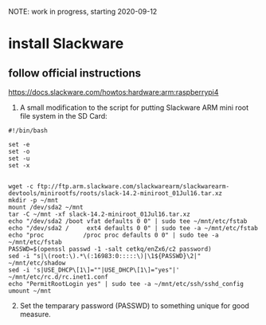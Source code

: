 NOTE: work in progress, starting 2020-09-12


# install Slackware

## follow official instructions

https://docs.slackware.com/howtos:hardware:arm:raspberrypi4

1. A small modification to the script for putting Slackware ARM mini root file system in the SD Card:
```
#!/bin/bash

set -e
set -o
set -u
set -x


wget -c ftp://ftp.arm.slackware.com/slackwarearm/slackwarearm-devtools/minirootfs/roots/slack-14.2-miniroot_01Jul16.tar.xz
mkdir -p ~/mnt
mount /dev/sda2 ~/mnt
tar -C ~/mnt -xf slack-14.2-miniroot_01Jul16.tar.xz
echo "/dev/sda2 /boot vfat defaults 0 0" | sudo tee ~/mnt/etc/fstab
echo "/dev/sda2 /     ext4 defaults 0 0" | sudo tee -a ~/mnt/etc/fstab
echo "proc           /proc proc defaults 0 0" | sudo tee -a ~/mnt/etc/fstab
PASSWD=$(openssl passwd -1 -salt cetkq/enZx6/c2 password)
sed -i "s|\(root:\).*\(:16983:0:::::\)|\1${PASSWD}\2|" ~/mnt/etc/shadow
sed -i 's|USE_DHCP\[1\]=""|USE_DHCP\[1\]="yes"|' ~/mnt/etc/rc.d/rc.inet1.conf
echo "PermitRootLogin yes" | sudo tee -a ~/mnt/etc/ssh/sshd_config
umount ~/mnt
```

2. Set the temparary password (PASSWD) to something unique for good measure.

